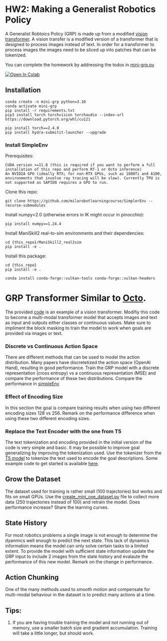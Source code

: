 

# HW2: Making a Generalist Robotics Policy

A Generalist Robtoics Policy (GRP) is made up from a modified [vision transformer](https://arxiv.org/abs/2010.11929). A vision transfer is a modified version of a transformer that is designed to process images instead of text. In order for a transformer to process images the images need to be sliced up into patches that can be tokenized.

You can complete the homework by addressing the todos in [mini-grp.py](mini-grp.py)

[![Open In Colab](https://colab.research.google.com/assets/colab-badge.svg)](https://githubtocolab.com/milarobotlearningcourse/robot_learning_2025/blob/main/hw2/mini-grp-learn.ipynb)

## Installation

```
conda create -n mini-grp python=3.10
conda activate mini-grp
pip install -r requirements.txt
pip3 install torch torchvision torchaudio --index-url https://download.pytorch.org/whl/cu121

pip install torch==2.4.0
pip install hydra-submitit-launcher --upgrade
```

### Install SimpleEnv

Prerequisites:

    CUDA version >=11.8 (this is required if you want to perform a full installation of this repo and perform RT-1 or Octo inference)
    An NVIDIA GPU (ideally RTX; for non-RTX GPUs, such as 1080Ti and A100, environments that involve ray tracing will be slow). Currently TPU is not supported as SAPIEN requires a GPU to run.

Clone this repo:

```
git clone https://github.com/milarobotlearningcourse/SimplerEnv --recurse-submodules
```

Install numpy<2.0 (otherwise errors in IK might occur in pinocchio):

```
pip install numpy==1.24.4
```

Install ManiSkill2 real-to-sim environments and their dependencies:

```
cd {this_repo}/ManiSkill2_real2sim
pip install -e .
```

Install this package:

```
cd {this_repo}
pip install -e .
```

```
conda install conda-forge::vulkan-tools conda-forge::vulkan-headers
```

# GRP Transformer Similar to [Octo](https://octo-models.github.io/).

The provided [code](mini-grp.py) is an example of a vision transformer. Modifiy this code to become a multi-modal transformer model that accepts images and text as input and outputs either classes or continuous values. Make sure to impliment the block masking to train the model to work when goals are provided via images or text.

### Discrete vs Continuous Action Space

There are different methods that can be used to model the action distribution. Many papers have discretetized the action space (OpenAI Hand), resulting in good performance. Train the GRP model with a discrete representation (cross entropy) vs a continuous representation (MSE) and compare the performance of these two distributions. Compare the performance in [simpleEnv](https://github.com/milarobotlearningcourse/SimplerEnv)

### Effect of Encoding Size

In this section the goal is compare training results when using two different encoding sizes 128 vs 256. Remark on the performance difference when using these two different encoding sizes. 

### Replace the Text Encoder with the one from T5

The text tokenization and encoding provided in the initial version of the code is very simple and basic. It may be possible to improve goal generalizing by improving the tokenization used. Use the tokenizer from the [T5 model](https://jmlr.org/papers/v21/20-074.html) to tokenize the text used to encode the goal descriptions. Some example code to get started is available [here](https://huggingface.co/docs/transformers/en/model_doc/t5).


## Grow the Dataset

The dataset used for training is rather small (100 trajectories) but works and fits on small GPUs. Use the [create_mini_oxe_dataset.py](create_mini_oxe_dataset.py) file to collect more data (250 trajectories instead of 100) and retrain the model. Does performance increase? Share the learning curves.

## State History

For most robotics problems a single image is not enough to determine the dyanmics well enough to predict the next state. This lack of dynamics information means the model can only solve certain tasks to a limited extent. To provide the model with sufficient state information update the GRP input to include 2 images from the state history and evalaute the performance of this new model. Remark on the change in performance.

## Action Chunking

One of the many methods used to smooth motion and compensate for multi-modal behaviour in the dataset is to predict many actions at a time. 

## Tips:

1. If you are having trouble training the model and not running out of memory, use a smaller batch size and gradient accumulation. Training will take a little longer, but should work.


